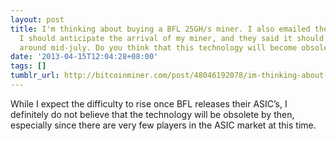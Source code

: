 ```yaml
---
layout: post
title: I'm thinking about buying a BFL 25GH/s miner. I also emailed them about when
  I should anticipate the arrival of my miner, and they said it should be somewhere
  around mid-july. Do you think that this technology will become obsolete by then?
date: '2013-04-15T12:04:28+08:00'
tags: []
tumblr_url: http://bitcoinminer.com/post/48046192078/im-thinking-about-buying-a-bfl-25ghs-miner-i
---
```

While I expect the difficulty to rise once BFL releases their ASIC’s, I definitely do not believe that the technology will be obsolete by then, especially since there are very few players in the ASIC market at this time.
